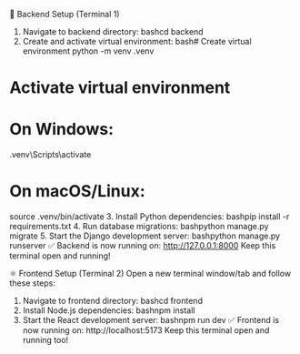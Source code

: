 🐍 Backend Setup (Terminal 1)
1. Navigate to backend directory:
bashcd backend
2. Create and activate virtual environment:
bash# Create virtual environment
python -m venv .venv

# Activate virtual environment
# On Windows:
.venv\Scripts\activate

# On macOS/Linux:
source .venv/bin/activate
3. Install Python dependencies:
bashpip install -r requirements.txt
4. Run database migrations:
bashpython manage.py migrate
5. Start the Django development server:
bashpython manage.py runserver
✅ Backend is now running on: http://127.0.0.1:8000
Keep this terminal open and running!

⚛️ Frontend Setup (Terminal 2)
Open a new terminal window/tab and follow these steps:
1. Navigate to frontend directory:
bashcd frontend
2. Install Node.js dependencies:
bashnpm install
3. Start the React development server:
bashnpm run dev
✅ Frontend is now running on: http://localhost:5173
Keep this terminal open and running too!
